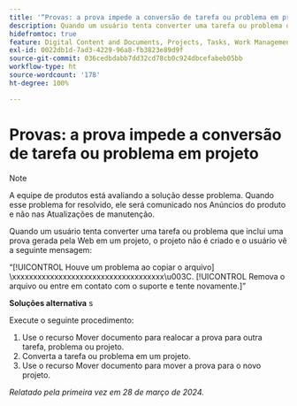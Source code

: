 ```yaml
---
title: '“Provas: a prova impede a conversão de tarefa ou problema em projeto”'
description: Quando um usuário tenta converter uma tarefa ou problema que inclui uma prova gerada pela Web em um projeto, o projeto não é criado e o usuário vê uma mensagem. Uma solução alternativa está disponível.
hidefromtoc: true
feature: Digital Content and Documents, Projects, Tasks, Work Management
exl-id: 0022db1d-7ad3-4229-96a8-fb3823e89d9f
source-git-commit: 036cedbdabb7dd32cd78cb0c924dbcefabeb05bb
workflow-type: ht
source-wordcount: '178'
ht-degree: 100%

---
```


# Provas: a prova impede a conversão de tarefa ou problema em projeto

>[!NOTE]
>
>A equipe de produtos está avaliando a solução desse problema. Quando esse problema for resolvido, ele será comunicado nos Anúncios do produto e não nas Atualizações de manutenção.

Quando um usuário tenta converter uma tarefa ou problema que inclui uma prova gerada pela Web em um projeto, o projeto não é criado e o usuário vê a seguinte mensagem:

“[!UICONTROL Houve um problema ao copiar o arquivo] \xxxxxxxxxxxxxxxxxxxxxxxxxxxxxxxxxxxx\u003C\. [!UICONTROL Remova o arquivo ou entre em contato com o suporte e tente novamente.]”

**Soluções alternativa** s

Execute o seguinte procedimento:

1. Use o recurso Mover documento para realocar a prova para outra tarefa, problema ou projeto.
2. Converta a tarefa ou problema em um projeto.
3. Use o recurso Mover documento para mover a prova para o novo projeto.

_Relatado pela primeira vez em 28 de março de 2024._

